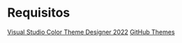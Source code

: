 # Requisitos

[Visual Studio Color Theme Designer 2022](https://marketplace.visualstudio.com/items?itemName=idex.colorthemedesigner2022)
[GitHub Themes](https://marketplace.visualstudio.com/items?itemName=MadsKristensen.GitHubThemes)
